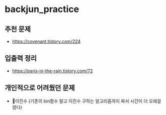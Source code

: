 # backjun_practice

## 추천 문제
- https://covenant.tistory.com/224

## 입출력 정리
- https://paris-in-the-rain.tistory.com/72

## 개인적으로 어려웠던 문제
- 🥉이진수 (기존의 bin함수 말고 이진수 구하는 알고리즘까지 짜서 시간이 더 오래걸렸다)
